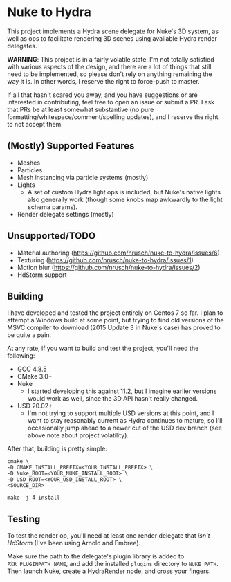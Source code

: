 # Nuke to Hydra

This project implements a Hydra scene delegate for Nuke's 3D system, as well as
ops to facilitate rendering 3D scenes using available Hydra render delegates.

**WARNING**: This project is in a fairly volatile state. I'm not totally
satisfied with various aspects of the design, and there are a lot of things that
still need to be implemented, so please don't rely on anything remaining the way
it is. In other words, I reserve the right to force-push to master.

If all that hasn't scared you away, and you have suggestions or are interested
in contributing, feel free to open an issue or submit a PR. I ask that PRs be at
least somewhat substantive (no pure formatting/whitespace/comment/spelling
updates), and I reserve the right to not accept them.

## (Mostly) Supported Features

- Meshes
- Particles
- Mesh instancing via particle systems (mostly)
- Lights
    - A set of custom Hydra light ops is included, but Nuke's native lights also
    generally work (though some knobs map awkwardly to the light schema params).
- Render delegate settings (mostly)

## Unsupported/TODO

- Material authoring (https://github.com/nrusch/nuke-to-hydra/issues/6)
- Texturing (https://github.com/nrusch/nuke-to-hydra/issues/1)
- Motion blur (https://github.com/nrusch/nuke-to-hydra/issues/2)
- HdStorm support

## Building

I have developed and tested the project entirely on Centos 7 so far. I plan to
attempt a Windows build at some point, but trying to find old versions of the
MSVC compiler to download (2015 Update 3 in Nuke's case) has proved to be quite
a pain.

At any rate, if you want to build and test the project, you'll need the
following:

- GCC 4.8.5
- CMake 3.0+
- Nuke
    - I started developing this against 11.2, but I imagine earlier versions
    would work as well, since the 3D API hasn't really changed.
- USD 20.02+
    - I'm not trying to support multiple USD versions at this point, and I want
    to stay reasonably current as Hydra continues to mature, so I'll
    occasionally jump ahead to a newer cut of the USD dev branch (see above note
    about project volatility).

After that, building is pretty simple:

```
cmake \
-D CMAKE_INSTALL_PREFIX=<YOUR_INSTALL_PREFIX> \
-D Nuke_ROOT=<YOUR_NUKE_INSTALL_ROOT> \
-D USD_ROOT=<YOUR_USD_INSTALL_ROOT> \
<SOURCE_DIR>

make -j 4 install
```

## Testing

To test the render op, you'll need at least one render delegate that *isn't
HdStorm* (I've been using Arnold and Embree).

Make sure the path to the delegate's plugin library is added to
`PXR_PLUGINPATH_NAME`, and add the installed `plugins` directory to `NUKE_PATH`.
Then launch Nuke, create a HydraRender node, and cross your fingers.
